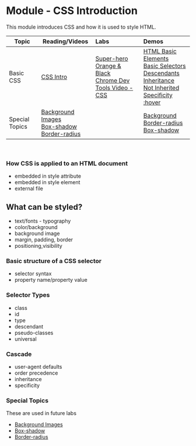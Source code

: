# Module - CSS Introduction

This module introduces CSS and how it is used to style HTML. 

Topic | Reading/Videos |  Labs | Demos
------- |-------|:-|:-
Basic CSS | [CSS Intro](https://chnn-anne.gitbook.io/html-css/html-css-intro/html-intro)|[Super-hero](https://github.com/hoc-labs/css-super-hero#readme)<br/>[Orange & Black](https://github.com/hoc-labs/css-orange-and-black#readme) <br/>[Chrome Dev Tools Video - CSS](https://developer.chrome.com/docs/devtools/css/) | [HTML Basic Elements](https://github.com/hoc-demos/html-basic-elements#readme)<br/>[Basic Selectors](https://github.com/hoc-demos/css-basic-selectors#readme)<br/>[Descendants](https://github.com/hoc-demos/css-descendant#readme)<br/>[Inheritance](https://github.com/hoc-demos/css-inheritance#readme)<br/>[Not Inherited](https://github.com/hoc-demos/css-not-inherited#readme)<br/>[Specificity](https://github.com/hoc-demos/css-specificity#readme)<br/>[:hover](https://github.com/hoc-demos/css-hover#readme)
Special Topics | [Background Images](https://chnn-anne.gitbook.io/html-css/miscellaneous-topics/background-image) <br/> [Box-shadow](https://chnn-anne.gitbook.io/html-css/miscellaneous-topics/box-shadow)<br/>[Border-radius](https://chnn-anne.gitbook.io/html-css/miscellaneous-topics/border-radius) | | [Background](https://github.com/hoc-demos/css-background#readme)<br/>[Border-radius](https://github.com/hoc-demos/css-border-radius#readme)<br/>[Box-shadow](https://github.com/hoc-demos/css-box-shadow#readme)

<br/>

### How CSS is applied to an HTML document
* embedded in style attribute
* embedded in style element
* external file

## What can be styled?
* text/fonts - typography
* color/background
* background image
* margin, padding, border
* positioning,visibility


### Basic structure of a CSS selector
* selector syntax
* property name/property value

### Selector Types
* class
* id
* type
* descendant
* pseudo-classes
* universal

### Cascade
* user-agent defaults
* order precedence
* inheritance
* specificity

### Special Topics

These are used in future labs
* [Background Images](https://chnn-anne.gitbook.io/html-css/miscellaneous-topics/background-image)
* [Box-shadow](https://chnn-anne.gitbook.io/html-css/miscellaneous-topics/box-shadow)
* [Border-radius](https://chnn-anne.gitbook.io/html-css/miscellaneous-topics/border-radius)
